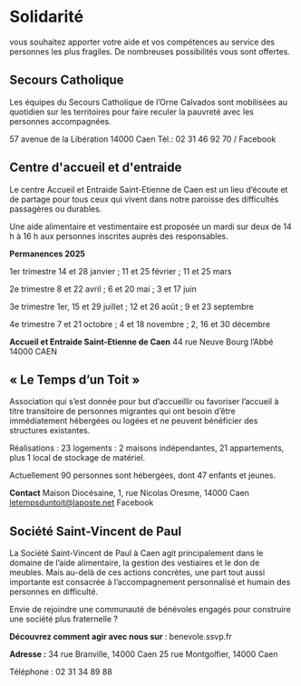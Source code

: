 # Solidarité

vous souhaitez apporter votre aide et vos compétences au service des personnes les plus fragiles. De nombreuses possibilités vous sont offertes.

## Secours Catholique

Les équipes du Secours Catholique de l’Orne Calvados sont mobilisées au quotidien sur les territoires pour faire reculer la pauvreté avec les personnes accompagnées. 

57 avenue de la Libération 14000 Caen
Tél.: 02 31 46 92 70 / Facebook

## Centre d'accueil et d'entraide

Le centre Accueil et Entraide Saint-Etienne de Caen est un lieu d’écoute et de partage pour tous ceux qui vivent dans notre paroisse des difficultés passagères ou durables.

Une aide alimentaire et vestimentaire est proposée un mardi sur deux de 14 h à 16 h aux personnes inscrites auprès des responsables.

**Permanences 2025**

1er trimestre 14 et 28 janvier ; 11 et 25 février ; 11 et 25 mars

2e trimestre 8 et 22 avril ; 6 et 20 mai ; 3 et 17 juin

3e trimestre 1er, 15 et 29 juillet ; 12 et 26 août ; 9 et 23 septembre

4e trimestre 7 et 21 octobre ; 4 et 18 novembre ; 2, 16 et 30 décembre

**Accueil et Entraide Saint-Etienne de Caen**
44 rue Neuve Bourg l’Abbé
14000 CAEN

## « Le Temps d’un Toit » 

Association qui s’est donnée pour but d’accueillir ou favoriser l’accueil à titre transitoire de personnes migrantes qui ont besoin d’être immédiatement hébergées ou logées et ne peuvent bénéficier des structures existantes. 

Réalisations : 23 logements : 2 maisons indépendantes, 21 appartements, plus 1 local de stockage de matériel.

Actuellement 90 personnes sont hébergées, dont 47 enfants et jeunes. 

**Contact** 
Maison Diocésaine, 1, rue Nicolas Oresme, 14000 Caen
letempsduntoit@laposte.net 
Facebook

## Société Saint-Vincent de Paul

La Société Saint-Vincent de Paul à Caen agit principalement dans le domaine de l’aide alimentaire, la gestion des vestiaires et le don de meubles. Mais au-delà de ces actions concrètes, une part tout aussi importante est consacrée à l’accompagnement personnalisé et humain des personnes en difficulté.

Envie de rejoindre une communauté de bénévoles engagés pour construire une société plus fraternelle ?

**Découvrez comment agir avec nous sur** : benevole.ssvp.fr

**Adresse :** 
34 rue Branville, 14000 Caen
25 rue Montgolfier, 14000 Caen

Téléphone : 02 31 34 89 88

